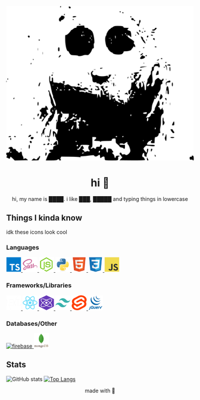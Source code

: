 <p align="center">
  <img src="https://raw.githubusercontent.com/betich/betich/main/src/betich.png" alt="profile">
</p>

<h1 align="center">hi 🥵</h1>

<p align="center">hi, my name is ████. i like ███, █████ and typing things in lowercase</p>

<h2>Things I kinda know</h2>

idk these icons look cool

<h3>Languages</h3>

<p align="left">
  <a href="https://www.typescriptlang.org/" target="_blank">
     <img src="https://raw.githubusercontent.com/devicons/devicon/master/icons/typescript/typescript-original.svg" alt="typescript" width="40" height="40"/>
  </a>
  
  <a href="https://sass-lang.com/" target="_blank">
     <img src="https://raw.githubusercontent.com/devicons/devicon/master/icons/sass/sass-original.svg" alt="sass" width="40" height="40"/>
  </a>
  
  <a href="https://nodejs.org/en/" target="_blank">
     <img src="https://github.com/devicons/devicon/blob/master/icons/nodejs/nodejs-plain.svg" alt="nodejs" width="40" height="40"/>
  </a>
  
  <a href="https://www.python.org/" target="_blank">
     <img src="https://github.com/devicons/devicon/blob/master/icons/python/python-original.svg" alt="python" width="40" height="40"/>
  </a>
  
  <a href="https://html.spec.whatwg.org/multipage/" target="_blank">
    <img src="https://github.com/devicons/devicon/blob/master/icons/html5/html5-original.svg" alt="html(lol)" width="40" height="40"/>
  </a>
  
  <a href="https://www.w3.org/TR/2001/WD-css3-roadmap-20010523/" target="_blank">
    <img src="https://github.com/devicons/devicon/blob/master/icons/css3/css3-original.svg" alt="css(lol)" width="40" height="40"/>
  </a>
  
  <a href="https://www.ecma-international.org/publications-and-standards/standards/ecma-262/" target="_blank">
    <img src="https://github.com/devicons/devicon/blob/master/icons/javascript/javascript-original.svg" alt="javascript(lol)" width="40" height="40"/>
  </a>
</p>

<h3>Frameworks/Libraries</h3>

<p align="left">
  <a href="https://nextjs.org/" target="_blank">
     <img src="https://github.com/betich/betich/blob/main/src/nextjs-white.svg" alt="nextjs" width="40" height="40"/>
  </a>

  <a href="https://reactjs.org/" target="_blank">
     <img src="https://raw.githubusercontent.com/devicons/devicon/master/icons/react/react-original.svg" alt="react" width="40" height="40"/>
  </a>

  <a href="https://preactjs.com/" target="_blank">
     <img src="https://github.com/betich/betich/blob/main/src/preact.svg" alt="preact" width="40" height="40"/>
  </a>

  <a href="https://tailwindcss.com/" target="_blank">
     <img src="https://github.com/devicons/devicon/blob/master/icons/tailwindcss/tailwindcss-plain.svg" alt="tailwindcss" width="40" height="40"/>
  </a>
  
  <a href="https://svelte.dev/" target="_blank">
    <img src="https://github.com/devicons/devicon/blob/master/icons/svelte/svelte-original.svg" alt="svelte" width="40" height="40"/>
  </a>
  
  <a href="https://jquery.com/" target="_blank">
    <img src="https://github.com/devicons/devicon/blob/master/icons/jquery/jquery-plain-wordmark.svg" alt="jQuery(lol)" width="40" height="40"/>
  </a>
</p>

<h3>Databases/Other</h3>

<p align="left">
  <a href="https://firebase.google.com/" target="_blank">
    <img src="https://www.vectorlogo.zone/logos/firebase/firebase-icon.svg" alt="firebase" width="40" height="40"/>
  </a>

  <a href="https://www.mongodb.com/" target="_blank">
    <img src="https://raw.githubusercontent.com/devicons/devicon/master/icons/mongodb/mongodb-original-wordmark.svg" alt="mongodb" width="40" height="40"/>
  </a>
</p>

<h2>Stats</h2>

<img src="https://github-readme-stats.vercel.app/api?username=betich&show_icons=true&theme=tokyonight&count_private=true" alt="GitHub stats">
  
<a href="https://github.com/anuraghazra/github-readme-stats">
  <img src="https://github-readme-stats.vercel.app/api/top-langs/?username=betich&theme=tokyonight" alt="Top Langs">
</a>

<p align="center">made with 🤍</p>
